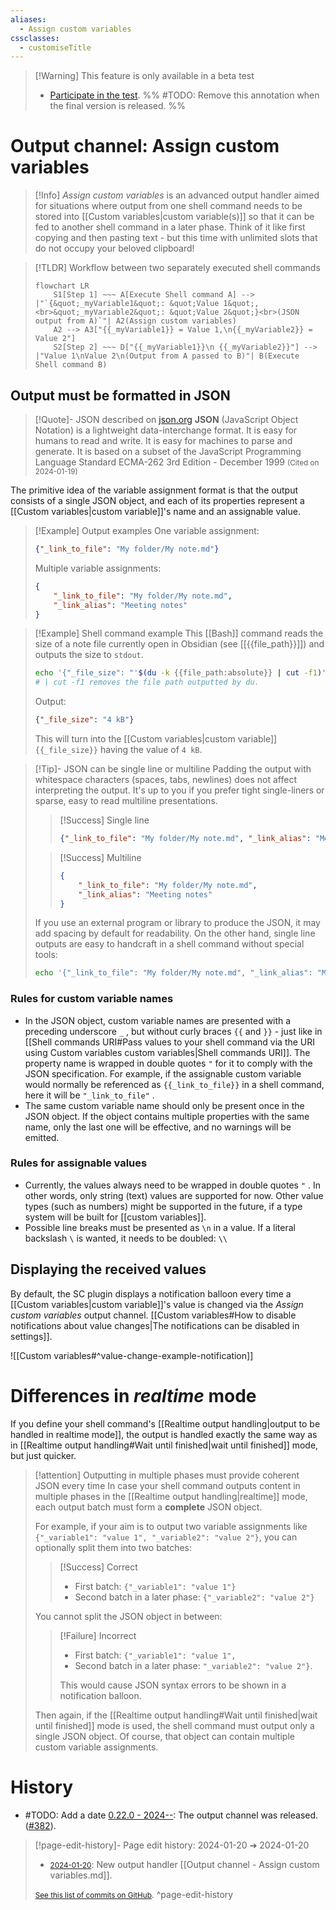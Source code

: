 ```yaml
---
aliases:
  - Assign custom variables
cssclasses:
  - customiseTitle
---
```


> [!Warning] This feature is only available in a beta test  
> - [Participate in the test](https://github.com/Taitava/obsidian-shellcommands/discussions/391).
> %% #TODO: Remove this annotation when the final version is released. %%

# Output channel: Assign custom variables

> [!Info]
> _Assign custom variables_ is an advanced output handler aimed for situations where output from one shell command needs to be stored into [[Custom variables|custom variable(s)]] so that it can be fed to another shell command in a later phase. Think of it like first copying and then pasting text - but this time with unlimited slots that do not occupy your beloved clipboard!
>

> [!TLDR] Workflow between two separately executed shell commands
> ```mermaid
> flowchart LR
>     S1[Step 1] ~~~ A[Execute Shell command A] --> |"`{&quot;_myVariable1&quot;: &quot;Value 1&quot;,<br>&quot;_myVariable2&quot;: &quot;Value 2&quot;}<br>(JSON output from A)`"| A2(Assign custom variables)
>     A2 --> A3["{{_myVariable1}} = Value 1,\n{{_myVariable2}} = Value 2"]
>     S2[Step 2] ~~~ D["{{_myVariable1}}\n {{_myVariable2}}"] --> |"Value 1\nValue 2\n(Output from A passed to B)"| B(Execute Shell command B)
> ```

## Output must be formatted in JSON

> [!Quote]- JSON described on [json.org](https://www.json.org/json-en.html)
> **JSON** (JavaScript Object Notation) is a lightweight data-interchange format. It is easy for humans to read and write. It is easy for machines to parse and generate. It is based on a subset of the JavaScript Programming Language Standard ECMA-262 3rd Edition - December 1999
> <small>(Cited on 2024-01-19)</small>

The primitive idea of the variable assignment format is that the output consists of a single JSON object, and each of its properties represent a [[Custom variables|custom variable]]'s name and an assignable value.

> [!Example] Output examples
> One variable assignment:
> ```json
> {"_link_to_file": "My folder/My note.md"}
> ```
> 
> Multiple variable assignments:
> ```json
> {
>     "_link_to_file": "My folder/My note.md",
>     "_link_alias": "Meeting notes"
> }
> ```

> [!Example] Shell command example
> This [[Bash]] command reads the size of a note file currently open in Obsidian (see [[{{file_path}}]]) and outputs the size to `stdout`.
> ```bash
> echo '{"_file_size": "'$(du -k {{file_path:absolute}} | cut -f1)' kB"}'
> # | cut -f1 removes the file path outputted by du.
> ```
> 
> Output:
> ```json
> {"_file_size": "4 kB"}
> ```
> 
> This will turn into the [[Custom variables|custom variable]] `{{_file_size}}` having the value of `4 kB`.

> [!Tip]- JSON can be single line or multiline
> Padding the output with whitespace characters (spaces, tabs, newlines) does not affect interpreting the output. It's up to you if you prefer tight single-liners or sparse, easy to read multiline presentations.
> 
> > [!Success] Single line
> > ```json
> > {"_link_to_file": "My folder/My note.md", "_link_alias": "Meeting notes"}
> > ```
> 
> > [!Success] Multiline
> > ```json
> > {
> >     "_link_to_file": "My folder/My note.md",
> >     "_link_alias": "Meeting notes"
> > }
> > ```
> 
> If you use an external program or library to produce the JSON, it may add spacing by default for readability. On the other hand, single line outputs are easy to handcraft in a shell command without special tools:
> ```bash
> echo '{"_link_to_file": "My folder/My note.md", "_link_alias": "Meeting notes"}'
> ```

### Rules for custom variable names

- In the JSON object, custom variable names are presented with a preceding underscore `_` , but without curly braces `{{` and `}}` - just like in [[Shell commands URI#Pass values to your shell command via the URI using Custom variables custom variables|Shell commands URI]]. The property name is wrapped in double quotes `"` for it to comply with the JSON specification. For example, if the assignable custom variable would normally be referenced as `{{_link_to_file}}` in a shell command, here it will be `"_link_to_file"` .
- The same custom variable name should only be present once in the JSON object. If the object contains multiple properties with the same name, only the last one will be effective, and no warnings will be emitted.

### Rules for assignable values

- Currently, the values always need to be wrapped in double quotes `"` . In other words, only string (text) values are supported for now. Other value types (such as numbers) might be supported in the future, if a type system will be built for [[custom variables]].
- Possible line breaks must be presented as `\n` in a value. If a literal backslash `\` is wanted, it needs to be doubled: `\\` 

## Displaying the received values

By default, the SC plugin displays a notification balloon every time a [[Custom variables|custom variable]]'s value is changed via the _Assign custom variables_ output channel. [[Custom variables#How to disable notifications about value changes|The notifications can be disabled in settings]].

![[Custom variables#^value-change-example-notification]]

# Differences in *realtime* mode

If you define your shell command's [[Realtime output handling|output to be handled in realtime mode]], the output is handled exactly the same way as in [[Realtime output handling#Wait until finished|wait until finished]] mode, but just quicker.

> [!attention] Outputting in multiple phases must provide coherent JSON every time
> In case your shell command outputs content in multiple phases in the [[Realtime output handling|realtime]] mode, each output batch must form a **complete** JSON object.
> 
> For example, if your aim is to output two variable assignments like `{"_variable1": "value 1", "_variable2": "value 2"}`, you can optionally split them into two batches:
> > [!Success] Correct
> >- First batch: `{"_variable1": "value 1"}` 
> >- Second batch in a later phase: `{"_variable2": "value 2"}`
> 
> You cannot split the JSON object in between:
> > [!Failure] Incorrect
> > - First batch: `{"_variable1": "value 1",`
> > - Second batch in a later phase: `"_variable2": "value 2"}`.
> > 
> > This would cause JSON syntax errors to be shown in a notification balloon.
> 
> Then again, if the [[Realtime output handling#Wait until finished|wait until finished]] mode is used, the shell command must output only a single JSON object. Of course, that object can contain multiple custom variable assignments.

# History
- #TODO: Add a date [0.22.0 - 2024--](https://github.com/Taitava/obsidian-shellcommands/blob/main/CHANGELOG.md#00---2022--): The output channel was released. ([#382](https://github.com/Taitava/obsidian-shellcommands/issues/382)).

> [!page-edit-history]- Page edit history: 2024-01-20 &#10132; 2024-01-20
> - [<small>2024-01-20</small>](https://github.com/Taitava/obsidian-shellcommands-documentation/commit/3b15d62c0164dd1b8cc676a40a21e2aaf062704f): New output handler [[Output channel - Assign custom variables.md]].
> 
> [<small>See this list of commits on GitHub</small>](https://github.com/Taitava/obsidian-shellcommands-documentation/commits/main/./Output%20handling/Output%20channel%20-%20Assign%20custom%20variables.md).
> ^page-edit-history